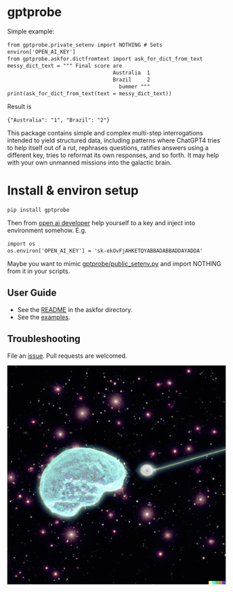 # gptprobe
Simple example:

    from gptprobe.private_setenv import NOTHING # Sets environ['OPEN_AI_KEY']
    from gptprobe.askfor.dictfromtext import ask_for_dict_from_text
    messy_dict_text = """ Final score are 
                                      Australia  1 
                                      Brazil     2
                                        bummer """
    print(ask_for_dict_from_text(text = messy_dict_text))

Result is  

    {"Australia": "1", "Brazil": "2"}

   
This package contains simple and complex multi-step interrogations intended to yield structured data, including patterns where ChatGPT4 tries to 
help itself out of a rut, rephrases questions, ratifies answers using a different key, tries to reformat its own responses, and so forth. It may help with your own unmanned missions into the galactic brain. 

# Install & environ setup

    pip install gptprobe 
    
Then from [open ai developer](https://platform.openai.com/account/api-keys) help yourself to a key and inject into environment somehow. E.g.

    import os 
    os.environ['OPEN_AI_KEY'] = 'sk-ekOvFjAHKETQYABBADABBADDAYADDA'

Maybe you want to mimic [gptprobe/public_setenv.py](https://github.com/microprediction/gptprobe/blob/main/gptprobe/public_setenv.py) and import NOTHING from it in your scripts. 

## User Guide

- See the [README](https://github.com/microprediction/gptprobe/blob/main/gptprobe/askfor/README.md) in the askfor directory. 
- See the [examples](https://github.com/microprediction/gptprobe/tree/main/examples).
     
     
## Troubleshooting
File an [issue](https://github.com/microprediction/gptprobe/issues). Pull requests are welcomed. 
     
![](https://raw.githubusercontent.com/microprediction/gptprobe/main/docs/assets/images/probe.png)
     


    
